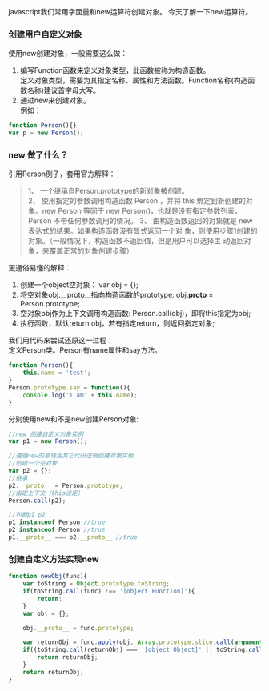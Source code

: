 javascript我们常用字面量和new运算符创建对象。 今天了解一下new运算符。

### 创建用户自定义对象  
使用new创建对象，一般需要这么做：  
1. 编写Function函数来定义对象类型，此函数被称为构造函数。  
定义对象类型，需要为其指定名称、属性和方法函数。Function名称(构造函数名称)建议首字母大写。  
2. 通过new来创建对象。  
例如：  
```javascript
function Person(){}
var p = new Person();  
```

### new 做了什么？  
引用Person例子，套用官方解释：  

> 1、 一个继承自Person.prototype的新对象被创建。  
> 2、 使用指定的参数调用构造函数 Person ，并将 this 绑定到新创建的对象。new Person 
> 等同于 new Person()，也就是没有指定参数列表，Person 不带任何参数调用的情况。
> 3、 由构造函数返回的对象就是 new 表达式的结果。如果构造函数没有显式返回一个对
> 象，则使用步骤1创建的对象。（一般情况下，构造函数不返回值，但是用户可以选择主
> 动返回对象，来覆盖正常的对象创建步骤）

更通俗易懂的解释：  
1. 创建一个object空对象： var obj = {};
2. 将空对象obj.__proto__指向构造函数的prototype: obj.__proto__ = Person.prototype;
3. 空对象obj作为上下文调用构造函数: Person.call(obj)，即将this指定为obj;
4. 执行函数，默认return obj，若有指定return，则返回指定对象;  

我们用代码来尝试还原这一过程：  
定义Person类。Person有name属性和say方法。  
```javascript
function Person(){
    this.name = 'test';
}
Person.prototype.say = function(){
    console.log('I am' + this.name);
}
```  

分别使用new和不是new创建Person对象:  

```javascript
//new 创建自定义对象实例
var p1 = new Person();

//遵循new的原理用其它代码逻辑创建对象实例
//创建一个空对象
var p2 = {};
//继承
p2.__proto__ = Person.prototype;
//指定上下文（this设定）
Person.call(p2);

//判断p1 p2
p1 instanceof Person //true
p2 instanceof Person //true
p1.__proto__ === p2.__proto__ //true
```

### 创建自定义方法实现new
```javascript
function newObj(func){
    var toString = Object.prototype.toString;
    if(toString.call(func) !== '[object Function]'){
        return;
    }
    var obj = {};

    obj.__proto__ = func.prototype;

    var returnObj = func.apply(obj, Array.prototype.slice.call(arguments, 1));
    if((toString.call(returnObj) === '[object Object]' || toString.call(returnObj) === '[object Function]')){
        return returnObj;
    }
    return returnObj;
}
```
